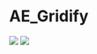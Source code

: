 ﻿# AE_Gridify

![](https://raw.githubusercontent.com/cryo9/AE-Gridify/master/doc/00.png)
![](https://raw.githubusercontent.com/cryo9/AE-Gridify/master/doc/01.png)
